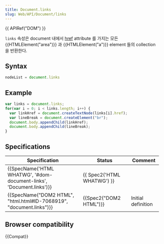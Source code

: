 ```yaml
---
title: Document.links
slug: Web/API/Document/links
---
```

{{ APIRef("DOM") }}

`links` 속성은 document 내에서 [href](/ko/docs/Web/API/URLUtils.href) attribute 를 가지는 모든 {{HTMLElement("area")}} 과 {{HTMLElement("a")}} element 들의 collection 을 반환한다.

## Syntax

```js
nodeList = document.links
```

## Example

```js
var links = document.links;
for(var i = 0; i < links.length; i++) {
  var linkHref = document.createTextNode(links[i].href);
  var lineBreak = document.createElement("br");
  document.body.appendChild(linkHref);
  document.body.appendChild(lineBreak);
}
```

## Specifications

| Specification                                                                                | Status                               | Comment            |
| -------------------------------------------------------------------------------------------- | ------------------------------------ | ------------------ |
| {{SpecName('HTML WHATWG', '#dom-document-links', 'Document.links')}} | {{ Spec2('HTML WHATWG') }} |                    |
| {{SpecName("DOM2 HTML", "html.html#ID-7068919", "document.links")}}     | {{Spec2("DOM2 HTML")}}         | Initial definition |

## Browser compatibility

{{Compat}}
